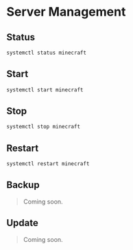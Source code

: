 # Server Management

## Status

```bash
systemctl status minecraft
```

## Start

```bash
systemctl start minecraft
```

## Stop

```bash
systemctl stop minecraft
```

## Restart

```bash
systemctl restart minecraft
```

## Backup

> Coming soon.

## Update

> Coming soon.
